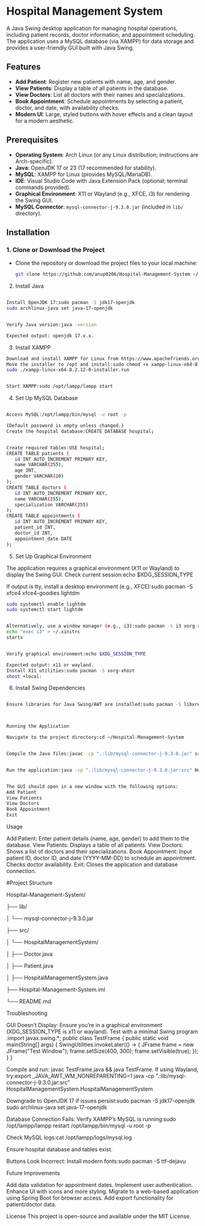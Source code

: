 # Hospital Management System

A Java Swing desktop application for managing hospital operations, including patient records, doctor information, and appointment scheduling. The application uses a MySQL database (via XAMPP) for data storage and provides a user-friendly GUI built with Java Swing.

## Features
- **Add Patient**: Register new patients with name, age, and gender.
- **View Patients**: Display a table of all patients in the database.
- **View Doctors**: List all doctors with their names and specializations.
- **Book Appointment**: Schedule appointments by selecting a patient, doctor, and date, with availability checks.
- **Modern UI**: Large, styled buttons with hover effects and a clean layout for a modern aesthetic.

## Prerequisites
- **Operating System**: Arch Linux (or any Linux distribution; instructions are Arch-specific).
- **Java**: OpenJDK 17 or 23 (17 recommended for stability).
- **MySQL**: XAMPP for Linux (provides MySQL/MariaDB).
- **IDE**: Visual Studio Code with Java Extension Pack (optional; terminal commands provided).
- **Graphical Environment**: X11 or Wayland (e.g., XFCE, i3) for rendering the Swing GUI.
- **MySQL Connector**: `mysql-connector-j-9.3.0.jar` (included in `lib/` directory).

## Installation

### 1. Clone or Download the Project
- Clone the repository or download the project files to your local machine:
  ```bash
  git clone https://github.com/anup0206/Hospital-Management-System ~/Hospital-Management-System

2. Install Java
  ```bash

Install OpenJDK 17:sudo pacman -S jdk17-openjdk
sudo archlinux-java set java-17-openjdk


Verify Java version:java -version

Expected output: openjdk 17.x.x.
 ```
3. Install XAMPP
 ```bash
Download and install XAMPP for Linux from https://www.apachefriends.org.
Move the installer to /opt and install:sudo chmod +x xampp-linux-x64-8.2.12-0-installer.run
sudo ./xampp-linux-x64-8.2.12-0-installer.run


Start XAMPP:sudo /opt/lampp/lampp start


 ```
4. Set Up MySQL Database
 ```bash

Access MySQL:/opt/lampp/bin/mysql -u root -p

(Default password is empty unless changed.)
Create the hospital database:CREATE DATABASE hospital;


Create required tables:USE hospital;
CREATE TABLE patients (
    id INT AUTO_INCREMENT PRIMARY KEY,
    name VARCHAR(255),
    age INT,
    gender VARCHAR(10)
);
CREATE TABLE doctors (
    id INT AUTO_INCREMENT PRIMARY KEY,
    name VARCHAR(255),
    specialization VARCHAR(255)
);
CREATE TABLE appointments (
    id INT AUTO_INCREMENT PRIMARY KEY,
    patient_id INT,
    doctor_id INT,
    appointment_date DATE
);

 ```

5. Set Up Graphical Environment

The application requires a graphical environment (X11 or Wayland) to display the Swing GUI.
Check current session:echo $XDG_SESSION_TYPE

If output is tty, install a desktop environment (e.g., XFCE):sudo pacman -S xfce4 xfce4-goodies lightdm
 ```bash
sudo systemctl enable lightdm
sudo systemctl start lightdm


Alternatively, use a window manager (e.g., i3):sudo pacman -S i3 xorg xorg-xinit
echo "exec i3" > ~/.xinitrc
startx


Verify graphical environment:echo $XDG_SESSION_TYPE

Expected output: x11 or wayland.
Install X11 utilities:sudo pacman -S xorg-xhost
xhost +local:

 ```

6. Install Swing Dependencies
```bash

Ensure libraries for Java Swing/AWT are installed:sudo pacman -S libxrender libxtst libxi



Running the Application

Navigate to the project directory:cd ~/Hospital-Management-System


Compile the Java files:javac -cp ".:lib/mysql-connector-j-9.3.0.jar" src/HospitalManagementSystem/*.java


Run the application:java -cp ".:lib/mysql-connector-j-9.3.0.jar:src" HospitalManagementSystem.HospitalManagementSystem


The GUI should open in a new window with the following options:
Add Patient
View Patients
View Doctors
Book Appointment
Exit

 ```

Usage

Add Patient: Enter patient details (name, age, gender) to add them to the database.
View Patients: Displays a table of all patients.
View Doctors: Shows a list of doctors and their specializations.
Book Appointment: Input patient ID, doctor ID, and date (YYYY-MM-DD) to schedule an appointment. Checks doctor availability.
Exit: Closes the application and database connection.

#Project Structure

Hospital-Management-System/

├── lib/

│   └── mysql-connector-j-9.3.0.jar

├── src/

│   └── HospitalManagementSystem/

│       ├── Doctor.java

│       ├── Patient.java

│       ├── HospitalManagementSystem.java

├── Hospital-Management-System.iml

└── README.md


Troubleshooting

GUI Doesn’t Display:
Ensure you’re in a graphical environment
(XDG_SESSION_TYPE is x11 or wayland).
Test with a minimal Swing program
:import javax.swing.*;
public class TestFrame {
    public static void main(String[] args) {
        SwingUtilities.invokeLater(() -> {
            JFrame frame = new JFrame("Test Window");
            frame.setSize(400, 300);
            frame.setVisible(true);
        });
    }
}

Compile and run: javac TestFrame.java && java TestFrame.
If using Wayland, try:export _JAVA_AWT_WM_NONREPARENTING=1
java -cp ".:lib/mysql-connector-j-9.3.0.jar:src" HospitalManagementSystem.HospitalManagementSystem


Downgrade to OpenJDK 17 if issues persist:sudo pacman -S jdk17-openjdk
sudo archlinux-java set java-17-openjdk




Database Connection Fails:
Verify XAMPP’s MySQL is running:sudo /opt/lampp/lampp restart
/opt/lampp/bin/mysql -u root -p


Check MySQL logs:cat /opt/lampp/logs/mysql.log


Ensure hospital database and tables exist.


Buttons Look Incorrect:
Install modern fonts:sudo pacman -S ttf-dejavu





Future Improvements

Add data validation for appointment dates.
Implement user authentication.
Enhance UI with icons and more styling.
Migrate to a web-based application using Spring Boot for browser access.
Add export functionality for patient/doctor data.

License
This project is open-source and available under the MIT License.


